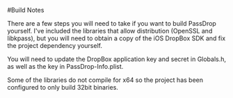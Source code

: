 #Build Notes

There are a few steps you will need to take if you want to build PassDrop yourself. I've included the libraries that allow distribution (OpenSSL and libkpass), but you will need to obtain a copy of the iOS DropBox SDK and fix the project dependency yourself.

You will need to update the DropBox application key and secret in Globals.h, as well as the key in PassDrop-Info.plist.

Some of the libraries do not compile for x64 so the project has been configured to only build 32bit binaries.
